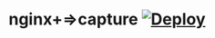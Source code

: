# nginx+=>capture [![Deploy](https://www.herokucdn.com/deploy/button.png)](https://heroku.com/deploy)
